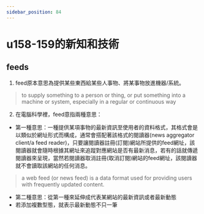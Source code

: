 ```yaml
---
sidebar_position: 84
---
```


# u158-159的新知和技術


## feeds
1. feed原本意思為提供某些東西給某些人事物、將某事物放進機器/系統。
> to supply something to a person or thing, or put something into a machine or system, especially in a regular or continuous way

2. 在電腦科學裡，feed意指兩種意思：
  - 第一種意思：一種提供某項事物的最新資訊至使用者的資料格式，其格式會是以類似於網址形式而構成，通常會搭配著該格式的閱讀器(news aggregator client/a feed reader)，只要讓閱讀器註冊(訂閱)網站所提供的feed網址，該閱讀器就會隨時根據其網址來追蹤對應網站是否有最新消息，若有的話就傳遞閱讀器來呈現，當然若閱讀器取消註冊(取消訂閱)網站的feed網址，該閱讀器就不會讀取該網站的任何消息。
  > a web feed (or news feed) is a data format used for providing users with frequently updated content.
  - 第二種意思：從第一種來延伸成代表某網站的最新資訊或者最新動態
  - 若添加複數型態，就表示最新動態不只一筆